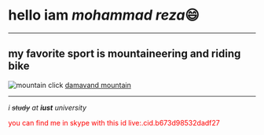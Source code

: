 # hello iam *mohammad reza*:smile:<br>
___
## my favorite sport is mountaineering and riding bike
![mountain](https://cosmosmagazine.com/wp-content/uploads/2020/02/190218-mount-full.jpg)
click [damavand mountain](https://www.tabnak.ir/fa/news/900341/%D8%AF%D9%85%D8%A7%D9%88%D9%86%D8%AF-%D8%A7%D8%B2-%D8%B2%D8%A7%D9%88%DB%8C%D9%87%E2%80%8C%D8%A7%DB%8C-%DA%A9%D9%87-%D8%AA%D8%A7-%D8%A8%D9%87-%D8%AD%D8%A7%D9%84-%D9%86%D8%AF%DB%8C%D8%AF%D9%87%E2%80%8C%D8%A7%DB%8C%D8%AF)
***
*i ~~study~~ at **iust** university*<br>
<!DOCTYPE html>
<html>
 <head>
 </head>
 <body>
 <p  style="color:red">you can find me in skype with this id live:.cid.b673d98532dadf27<br></p>
 </body>
</html>


